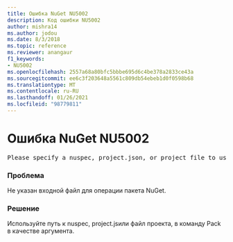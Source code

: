 ```yaml
---
title: Ошибка NuGet NU5002
description: Код ошибки NU5002
author: mishra14
ms.author: jodou
ms.date: 8/3/2018
ms.topic: reference
ms.reviewer: anangaur
f1_keywords:
- NU5002
ms.openlocfilehash: 2557a68a80bfc5bbbe695d6c4be378a2833ce43a
ms.sourcegitcommit: ee6c3f203648a5561c809db54ebeb1d0f0598b68
ms.translationtype: MT
ms.contentlocale: ru-RU
ms.lasthandoff: 01/26/2021
ms.locfileid: "98779811"
---
```

# <a name="nuget-error-nu5002"></a>Ошибка NuGet NU5002
<pre>Please specify a nuspec, project.json, or project file to use.</pre>

### <a name="issue"></a>Проблема

Не указан входной файл для операции пакета NuGet.


### <a name="solution"></a>Решение

Используйте путь к nuspec, project.jsили файл проекта, в команду Pack в качестве аргумента.

